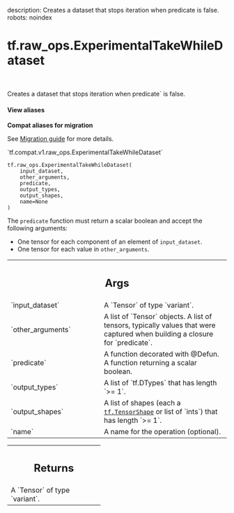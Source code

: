 description: Creates a dataset that stops iteration when predicate is false.
robots: noindex

# tf.raw_ops.ExperimentalTakeWhileDataset

<!-- Insert buttons and diff -->

<table class="tfo-notebook-buttons tfo-api nocontent" align="left">

</table>



Creates a dataset that stops iteration when predicate` is false.


<section class="expandable">
  <h4 class="showalways">View aliases</h4>
  <p>
<b>Compat aliases for migration</b>
<p>See
<a href="https://www.tensorflow.org/guide/migrate">Migration guide</a> for
more details.</p>
<p>`tf.compat.v1.raw_ops.ExperimentalTakeWhileDataset`</p>
</p>
</section>

<pre class="devsite-click-to-copy prettyprint lang-py tfo-signature-link">
<code>tf.raw_ops.ExperimentalTakeWhileDataset(
    input_dataset,
    other_arguments,
    predicate,
    output_types,
    output_shapes,
    name=None
)
</code></pre>



<!-- Placeholder for "Used in" -->

The `predicate` function must return a scalar boolean and accept the
following arguments:

* One tensor for each component of an element of `input_dataset`.
* One tensor for each value in `other_arguments`.

<!-- Tabular view -->
 <table class="responsive fixed orange">
<colgroup><col width="214px"><col></colgroup>
<tr><th colspan="2"><h2 class="add-link">Args</h2></th></tr>

<tr>
<td>
`input_dataset`<a id="input_dataset"></a>
</td>
<td>
A `Tensor` of type `variant`.
</td>
</tr><tr>
<td>
`other_arguments`<a id="other_arguments"></a>
</td>
<td>
A list of `Tensor` objects.
A list of tensors, typically values that were captured when
building a closure for `predicate`.
</td>
</tr><tr>
<td>
`predicate`<a id="predicate"></a>
</td>
<td>
A function decorated with @Defun.
A function returning a scalar boolean.
</td>
</tr><tr>
<td>
`output_types`<a id="output_types"></a>
</td>
<td>
A list of `tf.DTypes` that has length `>= 1`.
</td>
</tr><tr>
<td>
`output_shapes`<a id="output_shapes"></a>
</td>
<td>
A list of shapes (each a <a href="../../tf/TensorShape.md"><code>tf.TensorShape</code></a> or list of `ints`) that has length `>= 1`.
</td>
</tr><tr>
<td>
`name`<a id="name"></a>
</td>
<td>
A name for the operation (optional).
</td>
</tr>
</table>



<!-- Tabular view -->
 <table class="responsive fixed orange">
<colgroup><col width="214px"><col></colgroup>
<tr><th colspan="2"><h2 class="add-link">Returns</h2></th></tr>
<tr class="alt">
<td colspan="2">
A `Tensor` of type `variant`.
</td>
</tr>

</table>

